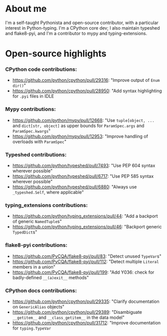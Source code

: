 # About me

I'm a self-taught Pythonista and open-source contributor, with a particular interest in Python-typing. I'm a CPython core dev; I also maintain typeshed and flake8-pyi, and I'm a contributor to mypy and typing-extensions.

# Open-source highlights

### CPython code contributions:
- https://github.com/python/cpython/pull/29316: "Improve output of `Enum` `dir()`"
- https://github.com/python/cpython/pull/28950: "Add syntax highlighting for `.pyi` files in IDLE

### Mypy contributions:
- https://github.com/python/mypy/pull/12668: "Use `tuple[object, ...` and `dict[str, object]` as upper bounds for `ParamSpec.args` and `ParamSpec.kwargs`"
- https://github.com/python/mypy/pull/12953: "Improve handling of overloads with `ParamSpec`"

### Typeshed contributions:
- https://github.com/python/typeshed/pull/7493: "Use PEP 604 syntax wherever possible"
- https://github.com/python/typeshed/pull/6717: "Use PEP 585 syntax wherever possible"
- https://github.com/python/typeshed/pull/6880: "Always use `_typeshed.Self`, where applicable"

### typing_extensions contributions:
- https://github.com/python/typing_extensions/pull/44: "Add a backport of generic `NamedTuple`s"
- https://github.com/python/typing_extensions/pull/46: "Backport generic `TypedDict`s"

### flake8-pyi contributions:
- https://github.com/PyCQA/flake8-pyi/pull/83: "Detect unused `TypeVar`s"
- https://github.com/PyCQA/flake8-pyi/pull/112: "Detect multiple `Literal` members in a union"
- https://github.com/PyCQA/flake8-pyi/pull/199: "Add Y036: check for badly-defined `__(a)exit__` methods"

### CPython docs contributions:
- https://github.com/python/cpython/pull/29335: "Clarify documentation on `GenericAlias` objects"
- https://github.com/python/cpython/pull/29389: "Disambiguate `__getitem__` and `__class_getitem__` in the data model"
- https://github.com/python/cpython/pull/31712: "Improve documentation for `typing.TypeVar`
